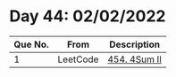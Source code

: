 # Day 44: 02/02/2022

| Que No. | From | Description |
| --- | --- | --- |
| 1 | LeetCode | [454. 4Sum II](https://leetcode.com/problems/4sum-ii/) |
